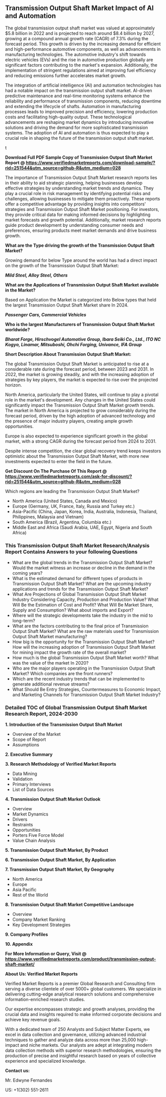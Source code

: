 <h2>Transmission Output Shaft Market Impact of AI and Automation</h2><p>The global transmission output shaft market was valued at approximately $5.8 billion in 2022 and is projected to reach around $8.4 billion by 2027, growing at a compound annual growth rate (CAGR) of 7.3% during the forecast period. This growth is driven by the increasing demand for efficient and high-performance automotive components, as well as advancements in manufacturing technologies. The automotive industry's shift towards electric vehicles (EVs) and the rise in automotive production globally are significant factors contributing to the market's expansion. Additionally, the implementation of stringent regulations aimed at improving fuel efficiency and reducing emissions further accelerates market growth.</p><p>The integration of artificial intelligence (AI) and automation technologies has had a notable impact on the transmission output shaft market. AI-driven predictive maintenance and real-time monitoring systems enhance the reliability and performance of transmission components, reducing downtime and extending the lifecycle of shafts. Automation in manufacturing processes leads to improved precision and efficiency, lowering production costs and facilitating high-quality output. These technological advancements are reshaping market dynamics by introducing innovative solutions and driving the demand for more sophisticated transmission systems. The adoption of AI and automation is thus expected to play a crucial role in shaping the future of the transmission output shaft market.</p>t</p><p id="" class=""><strong>Download Full PDF Sample Copy of Transmission Output Shaft Market Report @ <a href="https://www.verifiedmarketreports.com/download-sample/?rid=251544&utm_source=github-R&utm_medium=028" target="_blank">https://www.verifiedmarketreports.com/download-sample/?rid=251544&utm_source=github-R&utm_medium=028</a></strong></p><p>The importance of&nbsp;Transmission Output Shaft Market research reports lies in their ability to aid strategic planning, helping businesses develop effective strategies by understanding market trends and dynamics. They play a crucial role in risk management by identifying potential risks and challenges, allowing businesses to mitigate them proactively. These reports offer a competitive advantage by providing insights into competitors' strategies and Transmission Output Shaft Market positioning. For investors, they provide critical data for making informed decisions by highlighting market forecasts and growth potential. Additionally, market research reports guide product development by understanding consumer needs and preferences, ensuring products meet market demands and drive business growth.</p><p><strong>What are the&nbsp;Type driving the growth of the Transmission Output Shaft Market?</strong></p><p id="" class="">Growing demand for below Type around the world has had a direct impact on the growth of the Transmission Output Shaft Market:</p><em><strong>Mild Steel, Alloy Steel, Others</strong></em></p><strong>What are the&nbsp;Applications&nbsp;of Transmission Output Shaft Market available in the Market?</strong></p><p id="" class="">Based on Application the Market is categorized into Below types that held the largest Transmission Output Shaft Market share In 2024.</p><em><strong>Passenger Cars, Commercial Vehicles</strong></em></p><strong>Who is the largest Manufacturers of Transmission Output Shaft Market worldwide?</strong></p><p><em><strong>Bharat Forge, Hirschvogel Automotive Group, Ibara Seiki Co., Ltd., ITO NC Kogyo, Linamar, Mitsuboshi, Ohchi Forging, Univance, IFA Group</strong></em></p><p id="" class=""><strong>Short Description About Transmission Output Shaft Market:</strong></p><p>The global Transmission Output Shaft Market is anticipated to rise at a considerable rate during the forecast period, between 2023 and 2031. In 2022, the market is growing steadily, and with the increasing adoption of strategies by key players, the market is expected to rise over the projected horizon.</p><p>North America, particularly the United States, will continue to play a pivotal role in the market's development. Any changes in the United States could significantly impact the Transmission Output Shaft Market growth trends. The market in North America is projected to grow considerably during the forecast period, driven by the high adoption of advanced technology and the presence of major industry players, creating ample growth opportunities.</p><p>Europe is also expected to experience significant growth in the global market, with a strong CAGR during the forecast period from 2024 to 2031.</p><p>Despite intense competition, the clear global recovery trend keeps investors optimistic about the Transmission Output Shaft Market, with more new investments expected to enter the field in the future.</p><p id="" class=""><strong>Get Discount On The Purchase Of This Report @ <a href="https://www.verifiedmarketreports.com/ask-for-discount/?rid=251544&utm_source=github-R&utm_medium=028" target="_blank">https://www.verifiedmarketreports.com/ask-for-discount/?rid=251544&utm_source=github-R&utm_medium=028</a></strong></p>Which regions are leading the Transmission Output Shaft Market?</p><ul><li>North America (United States, Canada and Mexico)</li><li>Europe (Germany, UK, France, Italy, Russia and Turkey etc.)</li><li>Asia-Pacific (China, Japan, Korea, India, Australia, Indonesia, Thailand, Philippines, Malaysia and Vietnam)</li><li>South America (Brazil, Argentina, Columbia etc.)</li><li>Middle East and Africa (Saudi Arabia, UAE, Egypt, Nigeria and South Africa)</li></ul><h3 id="" class="">This Transmission Output Shaft Market Research/Analysis Report Contains Answers to your following Questions</h3><ul><li>What are the global trends in the Transmission Output Shaft Market? Would the market witness an increase or decline in the demand in the coming years?</li><li>What is the estimated demand for different types of products in Transmission Output Shaft Market? What are the upcoming industry applications and trends for the Transmission Output Shaft Market?</li><li>What Are Projections of Global Transmission Output Shaft Market Industry Considering Capacity, Production and Production Value? What Will Be the Estimation of Cost and Profit? What Will Be Market Share, Supply and Consumption? What about imports and Export?</li><li>Where will the strategic developments take the industry in the mid to long-term?</li><li>What are the factors contributing to the final price of Transmission Output Shaft Market? What are the raw materials used for Transmission Output Shaft Market manufacturing?</li><li>How big is the opportunity for the Transmission Output Shaft Market? How will the increasing adoption of Transmission Output Shaft Market for mining impact the growth rate of the overall market?</li><li>How much is the global Transmission Output Shaft Market worth? What was the value of the market In 2020?</li><li>Who are the major players operating in the Transmission Output Shaft Market? Which companies are the front runners?</li><li>Which are the recent industry trends that can be implemented to generate additional revenue streams?</li><li>What Should Be Entry Strategies, Countermeasures to Economic Impact, and Marketing Channels for Transmission Output Shaft Market Industry?</li></ul><h3 id="" class="">Detailed TOC of Global Transmission Output Shaft Market Research Report, 2024-2030</h3><p id="" class=""><strong>1. Introduction of the Transmission Output Shaft Market</strong></p><ul><li>Overview of the Market</li><li>Scope of Report</li><li>Assumptions</li></ul><p id="" class=""><strong>2. Executive Summary</strong></p><p id="" class=""><strong>3. Research Methodology of Verified Market Reports</strong></p><ul><li>Data Mining</li><li>Validation</li><li>Primary Interviews</li><li>List of Data Sources</li></ul><p id="" class=""><strong>4. Transmission Output Shaft Market Outlook</strong></p><ul><li>Overview</li><li>Market Dynamics</li><li>Drivers</li><li>Restraints</li><li>Opportunities</li><li>Porters Five Force Model</li><li>Value Chain Analysis</li></ul><p id="" class=""><strong>5. Transmission Output Shaft Market, By Product</strong></p><p id="" class=""><strong>6. Transmission Output Shaft Market, By Application</strong></p><p id="" class=""><strong>7. Transmission Output Shaft Market, By Geography</strong></p><ul><li>North America</li><li>Europe</li><li>Asia Pacific</li><li>Rest of the World</li></ul><p id="" class=""><strong>8. Transmission Output Shaft Market Competitive Landscape</strong></p><ul><li>Overview</li><li>Company Market Ranking</li><li>Key Development Strategies</li></ul><p id="" class=""><strong>9. Company Profiles</strong></p><p id="" class=""><strong>10. Appendix</strong></p><p id="" class=""><strong>For More Information or Query, Visit @ <a href="https://www.verifiedmarketreports.com/product/transmission-output-shaft-market/" target="_blank">https://www.verifiedmarketreports.com/product/transmission-output-shaft-market/</a></strong></p><p id="" class=""><strong>About Us: Verified Market Reports</strong></p><p id="" class="">Verified Market Reports is a premier Global Research and Consulting firm serving a diverse clientele of over 5000+ global customers. We specialize in delivering cutting-edge analytical research solutions and comprehensive information-enriched research studies.</p><p id="" class="">Our expertise encompasses strategic and growth analyses, providing the crucial data and insights required to make informed corporate decisions and achieve key revenue goals.</p><p id="" class="">With a dedicated team of 250 Analysts and Subject Matter Experts, we excel in data collection and governance, utilizing advanced industrial techniques to gather and analyze data across more than 25,000 high-impact and niche markets. Our analysts are adept at integrating modern data collection methods with superior research methodologies, ensuring the production of precise and insightful research based on years of collective experience and specialized knowledge.</p><p id="" class=""><strong>Contact us:</strong></p><p id="" class="">Mr. Edwyne Fernandes</p><p id="" class="">US: +1(302) 551-2611</p>